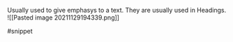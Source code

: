 Usually used to give emphasys to a text. They are usually used in Headings.
![[Pasted image 20211129194339.png]]

#snippet